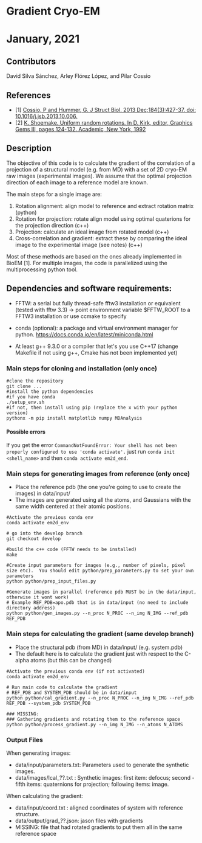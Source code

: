 # Gradient Cryo-EM
# January, 2021
## Contributors
David Silva Sánchez, Arley Flórez López, and Pilar Cossio

## References
* [1] [Cossio, P and Hummer, G. J Struct Biol. 2013 Dec;184(3):427-37. doi: 10.1016/j.jsb.2013.10.006.](http://www.ncbi.nlm.nih.gov/pubmed/24161733)
* [2] [K. Shoemake. Uniform random rotations. In D. Kirk, editor, Graphics Gems III, pages 124-132. Academic, New York, 1992](https://www.sciencedirect.com/book/9780124096738/graphics-gems-iii-ibm-version)

## Description

The objective of this code is to calculate the gradient of the correlation of a projection of a structural model (e.g. from MD) with a set of 2D cryo-EM raw images (experimental images). We assume that the optimal projection direction of each image to a reference model are known.

The main steps for a single image are:
1) Rotation alignment: align model to reference and extract rotation matrix (python)
2) Rotation for projection: rotate align model using optimal quaterions for the projection direction (c++)
3) Projection: calculate an ideal image from rotated model (c++)
4) Cross-correlation and gradient: extract these by comparing the ideal image to the experimental image (see notes) (c++)

Most of these methods are based on the ones already implemented in BioEM [1]. For multiple images, the code is parallelized using the multiprocessing python tool. 

## Dependencies and software requirements:

* FFTW: a serial but fully thread-safe fftw3 installation or equivalent (tested with fftw 3.3)
     -> point environment variable $FFTW_ROOT to a FFTW3 installation or use ccmake to specify

* conda (optional): a package and virtual environment manager for python. https://docs.conda.io/en/latest/miniconda.html
* At least g++ 9.3.0 or a compiler that let's you use C++17 (change Makefile if not using g++, Cmake has not been implemented yet)

### Main steps for cloning and installation (only once)

```
#clone the repository
git clone ...
#install the python dependencies
#if you have conda
./setup_env.sh
#if not, then install using pip (replace the x with your python version)
pythonx -m pip install matplotlib numpy MDAnalysis
```
#### Possible errors
If you get the error `CommandNotFoundError: Your shell has not been properly configured to use 'conda activate'.` just run `conda init <shell_name>` and then `conda activate em2d_end`.

### Main steps for generating images from reference (only once)

* Place the reference pdb (the one you're going to use to create the images) in data/input/
* The images are generated using all the atoms, and Gaussians with the same width centered at their atomic positions.

```
#Activate the previous conda env
conda activate em2d_env

# go into the develop branch
git checkout develop

#build the c++ code (FFTW needs to be installed)
make

#Create input parameters for images (e.g., number of pixels, pixel size etc).  You should edit python/prep_parameters.py to set your own parameters
python python/prep_input_files.py

#Generate images in parallel (reference pdb MUST be in the data/input, otherwise it wont work)
# Example REF_PDB=apo.pdb that is in data/input (no need to include directory address)
python python/gen_images.py --n_proc N_PROC --n_img N_IMG --ref_pdb REF_PDB
```

### Main steps for calculating the gradient (same develop branch)

* Place the structural pdb (from MD) in data/input/ (e.g. system.pdb)
* The default here is to calculate the gradient just with respect to the C-alpha atoms (but this can be changed)

```
#Activate the previous conda env (if not activated)
conda activate em2d_env

# Run main code to calculate the gradient 
# REF_PDB and SYSTEM_PDB should be in data/input
python python/cal_gradient.py --n_proc N_PROC --n_img N_IMG --ref_pdb REF_PDB --system_pdb SYSTEM_PDB

### MISSING:
### Gathering gradients and rotating them to the reference space
python python/process_gradient.py --n_img N_IMG --n_atoms N_ATOMS

```
### Output Files
When generating images: 
* data/input/parameters.txt: Parameters used to generate the synthetic images.
* data/images/Ical_??.txt : Synthetic images: first item: defocus; second - fifth items: quaternions for projection; following items: image.

When calculating the gradient:
* data/input/coord.txt : aligned coordinates of system with reference structure.
* data/output/grad_??.json: jason files with gradients
* MISSING: file that had rotated gradients to put them all in the same reference space
